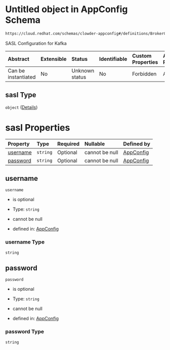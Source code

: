 # Untitled object in AppConfig Schema

```txt
https://cloud.redhat.com/schemas/clowder-appconfig#/definitions/BrokerConfig/properties/sasl
```

SASL Configuration for Kafka

| Abstract            | Extensible | Status         | Identifiable | Custom Properties | Additional Properties | Access Restrictions | Defined In                                                   |
| :------------------ | :--------- | :------------- | :----------- | :---------------- | :-------------------- | :------------------ | :----------------------------------------------------------- |
| Can be instantiated | No         | Unknown status | No           | Forbidden         | Allowed               | none                | [schema.json*](../../out/schema.json "open original schema") |

## sasl Type

`object` ([Details](schema-definitions-kafkasaslconfig.md))

# sasl Properties

| Property              | Type     | Required | Nullable       | Defined by                                                                                                                                                                   |
| :-------------------- | :------- | :------- | :------------- | :--------------------------------------------------------------------------------------------------------------------------------------------------------------------------- |
| [username](#username) | `string` | Optional | cannot be null | [AppConfig](schema-definitions-kafkasaslconfig-properties-username.md "https://cloud.redhat.com/schemas/clowder-appconfig#/definitions/KafkaSASLConfig/properties/username") |
| [password](#password) | `string` | Optional | cannot be null | [AppConfig](schema-definitions-kafkasaslconfig-properties-password.md "https://cloud.redhat.com/schemas/clowder-appconfig#/definitions/KafkaSASLConfig/properties/password") |

## username



`username`

*   is optional

*   Type: `string`

*   cannot be null

*   defined in: [AppConfig](schema-definitions-kafkasaslconfig-properties-username.md "https://cloud.redhat.com/schemas/clowder-appconfig#/definitions/KafkaSASLConfig/properties/username")

### username Type

`string`

## password



`password`

*   is optional

*   Type: `string`

*   cannot be null

*   defined in: [AppConfig](schema-definitions-kafkasaslconfig-properties-password.md "https://cloud.redhat.com/schemas/clowder-appconfig#/definitions/KafkaSASLConfig/properties/password")

### password Type

`string`
